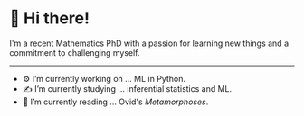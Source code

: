 # 👋 Hi there!

I'm a recent Mathematics PhD with a passion for learning new things and a commitment to challenging myself. 


---
- ⚙️ I’m currently working on ... ML in Python.
- ✍️ I’m currently studying ... inferential statistics and ML.
- 📖 I’m currently reading ... Ovid's *Metamorphoses*.

<!---
DevinGent/DevinGent is a ✨ special ✨ repository because its `README.md` (this file) appears on your GitHub profile.
You can click the Preview link to take a look at your changes.
--->
